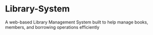 # Library-System
A web-based Library Management System built to help manage books, members, and borrowing operations efficiently
